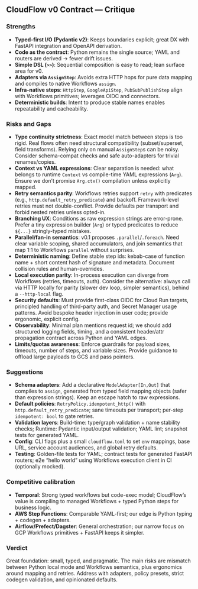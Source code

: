 ## CloudFlow v0 Contract — Critique

### Strengths
- **Typed-first I/O (Pydantic v2)**: Keeps boundaries explicit; great DX with FastAPI integration and OpenAPI derivation.
- **Code as the contract**: Python remains the single source; YAML and routers are derived → fewer drift issues.
- **Simple DSL (`>>`)**: Sequential composition is easy to read; lean surface area for v0.
- **Adapters via `AssignStep`**: Avoids extra HTTP hops for pure data mapping and compiles to native Workflows `assign`.
- **Infra-native steps**: `HttpStep`, `GoogleApiStep`, `PubSubPublishStep` align with Workflows primitives; leverages OIDC and connectors.
- **Deterministic builds**: Intent to produce stable names enables repeatability and cacheability.

### Risks and Gaps
- **Type continuity strictness**: Exact model match between steps is too rigid. Real flows often need structural compatibility (subset/superset, field transforms). Relying only on manual `AssignStep`s can be noisy. Consider schema-compat checks and safe auto-adapters for trivial renames/copies.
- **Context vs YAML expressions**: Clear separation is needed: what belongs to runtime `Context` vs compile-time YAML expressions (`Arg`). Ensure we don’t promise `Arg.ctx()` compilation unless explicitly mapped.
- **Retry semantics parity**: Workflows retries support `retry` with predicates (e.g., `http.default_retry_predicate`) and backoff. Framework-level retries must not double-conflict. Provide defaults per transport and forbid nested retries unless opted-in.
- **Branching UX**: Conditions as raw expression strings are error-prone. Prefer a tiny expression builder (`Arg`) or typed predicates to reduce `${...}` stringly-typed mistakes.
- **Parallel/fan-in semantics**: v0.1 proposes `.parallel`/`.foreach`. Need clear variable scoping, shared accumulators, and join semantics that map 1:1 to Workflows `parallel` without surprises.
- **Deterministic naming**: Define stable step ids: kebab-case of function name + short content hash of signature and metadata. Document collision rules and human-overrides.
- **Local execution parity**: In-process execution can diverge from Workflows (retries, timeouts, auth). Consider the alternative: always call via HTTP locally for parity (slower dev loop, simpler semantics), behind a `--http-local` flag.
- **Security defaults**: Must provide first-class OIDC for Cloud Run targets, principled handling of third-party auth, and Secret Manager usage patterns. Avoid bespoke header injection in user code; provide ergonomic, explicit config.
- **Observability**: Minimal plan mentions request id; we should add structured logging fields, timing, and a consistent header/attr propagation contract across Python and YAML edges.
- **Limits/quotas awareness**: Enforce guardrails for payload sizes, timeouts, number of steps, and variable sizes. Provide guidance to offload large payloads to GCS and pass pointers.

### Suggestions
- **Schema adapters**: Add a declarative `ModelAdapter[In,Out]` that compiles to `assign`, generated from typed field mapping objects (safer than expression strings). Keep an escape hatch to raw expressions.
- **Default policies**: `RetryPolicy.idempotent_http()` with `http.default_retry_predicate`; sane timeouts per transport; per-step `idempotent: bool` to gate retries.
- **Validation layers**: Build-time: type/graph validation + name stability checks; Runtime: Pydantic input/output validation; YAML lint; snapshot tests for generated YAML.
- **Config**: CLI flags plus a small `cloudflow.toml` to set `env` mappings, base URL, service account audiences, and global retry defaults.
- **Testing**: Golden-file tests for YAML; contract tests for generated FastAPI routers; e2e “hello world” using Workflows execution client in CI (optionally mocked).

### Competitive calibration
- **Temporal**: Strong typed workflows but code-exec model; CloudFlow’s value is compiling to managed Workflows + typed Python steps for business logic.
- **AWS Step Functions**: Comparable YAML-first; our edge is Python typing + codegen + adapters.
- **Airflow/Prefect/Dagster**: General orchestration; our narrow focus on GCP Workflows primitives + FastAPI keeps it simpler.

### Verdict
Great foundation: small, typed, and pragmatic. The main risks are mismatch between Python local mode and Workflows semantics, plus ergonomics around mapping and retries. Address with adapters, policy presets, strict codegen validation, and opinionated defaults.


